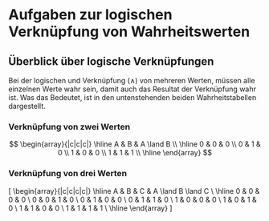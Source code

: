 # Aufgaben zur logischen Verknüpfung von Wahrheitswerten

## Überblick über logische Verknüpfungen

Bei der logischen und Verknüpfung ($\land$) von mehreren Werten, müssen alle
einzelnen Werte wahr sein, damit auch das Resultat der Verknüpfung wahr ist. Was
das Bedeutet, ist in den untenstehenden beiden Wahrheitstabellen dargestellt. 

### Verknüpfung von zwei Werten

$$
\begin{array}{|c|c|c|}
    \hline
    A & B & A \land B \\
    \hline
    0 & 0 & 0 \\
    0 & 1 & 0 \\
    1 & 0 & 0 \\
    1 & 1 & 1 \\
    \hline
\end{array}
$$

### Verknüpfung von drei Werten

\[
\begin{array}{|c|c|c|c|}
    \hline
    A & B & C & A \land B \land C \\
    \hline
    0 & 0 & 0 & 0 \\
    0 & 0 & 1 & 0 \\
    0 & 1 & 0 & 0 \\
    0 & 1 & 1 & 0 \\
    1 & 0 & 0 & 0 \\
    1 & 0 & 1 & 0 \\
    1 & 1 & 0 & 0 \\
    1 & 1 & 1 & 1 \\
    \hline
\end{array}
\]